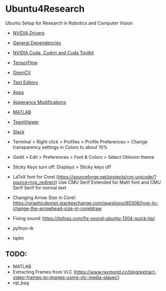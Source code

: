 # Ubuntu4Research
Ubuntu Setup for Research in Robotics and Computer Vision

- [NVIDIA Drivers]()
- [General Dependencies]()
- [NVIDIA Cuda, Cudnn and Cuda Toolkit]()
- [TensorFlow]()
- [OpenCV]()
- [Text Editors]()
- [Apps]()
- [Apperance Modifications]()
- [MATLAB]()
- [TeamViewer]()
- [Slack]()


- Terminal > Right click > Profiles > Profile Preferences > Change transparency settings in Colors to about 10%
- Gedit > Edit > Preferences > Font & Colors > Select Oblivion theme
- Sticky Keys turn off: Displays > Sticky keys off
- LaTeX font for Corel (https://sourceforge.net/projects/cm-unicode/?source=typ_redirect) Use CMU Serif Extended for Math font and CMU Serif Serif for normal text
- Changing Arrow Size in Corel: https://graphicdesign.stackexchange.com/questions/60308/how-to-change-the-arrowhead-size-in-coreldraw
- Fixing sound: https://itsfoss.com/fix-sound-ubuntu-1304-quick-tip/
- python-tk
- tqdm
## TODO:
- MATLAB
- Extracting Frames from VLC (https://www.raymond.cc/blog/extract-video-frames-to-images-using-vlc-media-player/)
- rqt_bag
